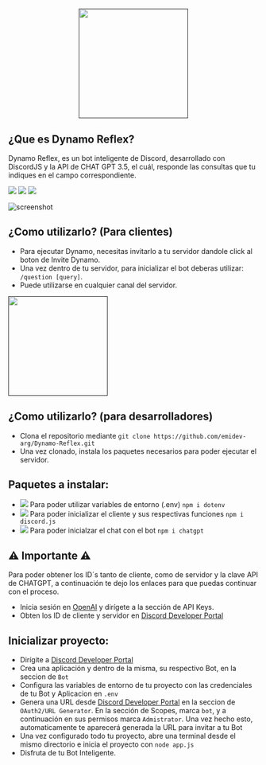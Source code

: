 <h1 align="center">
  <br>
  <a href=""><img src="https://media.discordapp.net/attachments/1197653255526826034/1197755209724727316/logo-dinamowhite.jpg?ex=65bc6b77&is=65a9f677&hm=4d5ed53d64037956f424888a27f783b1d7e89c39745834aa6a4fbf2ec775d557&=&format=webp"width="220"></a>
</h1>

## ¿Que es Dynamo Reflex?
<p>Dynamo Reflex, es un bot inteligente de Discord, desarrollado con DiscordJS y la API de CHAT GPT 3.5, el cuál, responde las consultas que tu indiques en el campo correspondiente.</p>

<div align="left">
    <img src="https://img.shields.io/badge/DiscordJS-30adf0">
  <img src="https://img.shields.io/badge/NodeJS-038005">
  <img src="https://img.shields.io/badge/GPT-3.5-32ba6f">
</div>

![screenshot](https://res.cloudinary.com/dn7fidyht/image/upload/v1705599828/ohsorp90ppcvquxwvkv4.png)


## ¿Como utilizarlo? (Para clientes)
* Para ejecutar Dynamo, necesitas invitarlo a tu servidor dandole click al boton de Invite Dynamo.
* Una vez dentro de tu servidor, para inicializar el bot deberas utilizar: `/question [query]`.
* Puede utilizarse en cualquier canal del servidor.

<div align="left">
  <a href=""><img src="https://media.discordapp.net/attachments/1197653255526826034/1198002096998465566/invitedynamo.png?ex=65bd5165&is=65aadc65&hm=93524b392636ddb5f963f31380c061573ff89977fc298c32dcf8e6d0151dced7&=&format=webp&quality=lossless" width="200"></a>
</div>


## ¿Como utilizarlo? (para desarrolladores)
* Clona el repositorio mediante `git clone https://github.com/emidev-arg/Dynamo-Reflex.git`
* Una vez clonado, instala los paquetes necesarios para poder ejecutar el servidor.

## Paquetes a instalar:
* <img src="https://img.shields.io/badge/DotEnv-ded309"> Para poder utilizar variables de entorno (.env) `npm i dotenv`
* <img src="https://img.shields.io/badge/DiscordJS-30adf0"> Para poder inicializar el cliente y sus respectivas funciones `npm i discord.js`
* <img src="https://img.shields.io/badge/CHATGPT-32ba6f"> Para poder inicialzar el chat con el bot `npm i chatgpt`

  
## ⚠️ Importante ⚠️
Para poder obtener los ID´s tanto de cliente, como de servidor y la clave API de CHATGPT, a continuación te dejo los enlaces para que puedas continuar con el proceso.
* Inicia sesión en <a href="https://openai.com/">OpenAI</a> y dirígete a la sección de API Keys.
* Obten los ID de cliente y servidor en <a href="https://discord.com/developers/applications/">Discord Developer Portal</a>


## Inicializar proyecto:
* Dirígite a <a href="https://discord.com/developers/applications/">Discord Developer Portal</a>
* Crea una aplicación y dentro de la misma, su respectivo Bot, en la seccion de `Bot`
* Configura las variables de entorno de tu proyecto con las credenciales de tu Bot y Aplicacion en `.env`
* Genera una URL desde <a href="https://discord.com/developers/applications/">Discord Developer Portal</a> en la seccion de `OAuth2/URL Generator`. En la sección de Scopes, marca `bot`, y a continuación en sus permisos marca `Admistrator`. Una vez hecho esto, automaticamente te aparecerá generada la URL para invitar a tu Bot
* Una vez configurado todo tu proyecto, abre una terminal desde el mismo directorio e inicia el proyecto con `node app.js`
* Disfruta de tu Bot Inteligente.
